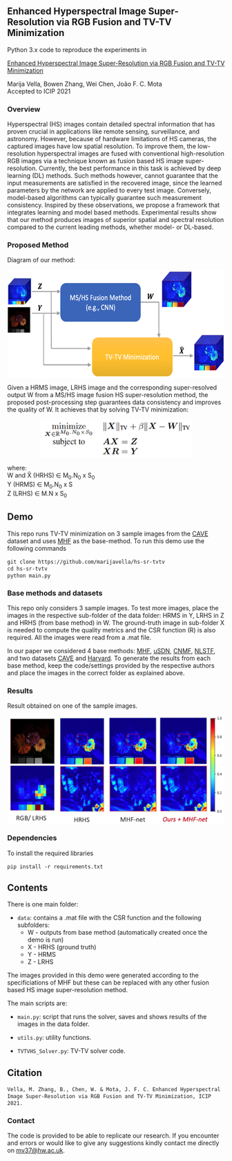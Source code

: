 ## Enhanced Hyperspectral Image Super-Resolution via RGB Fusion and TV-TV Minimization ##

Python 3.x code to reproduce the experiments in

[Enhanced Hyperspectral Image Super-Resolution via RGB Fusion and TV-TV Minimization](https://arxiv.org/abs/2106.07066)

Marija Vella, Bowen Zhang, Wei Chen, João F. C. Mota<br/>
Accepted to ICIP 2021

### Overview ###

Hyperspectral (HS) images contain detailed spectral information that  has proven crucial in applications like remote sensing, surveillance,
and astronomy. However, because of hardware limitations of HS  cameras, the captured images have low spatial resolution. To improve  them, the low-resolution hyperspectral images are fused with conventional high-resolution RGB images via a technique known as  fusion based HS image super-resolution. Currently, the best performance
in this task is achieved by deep learning (DL) methods. Such methods however, cannot guarantee that the input measurements are satisfied in the recovered image, since the learned parameters by the
network are applied to every test image. Conversely, model-based algorithms can typically guarantee such measurement consistency. Inspired by these observations, we propose a framework that integrates learning and model based methods. Experimental results show that  our method produces images of superior spatial and spectral resolution compared to the current leading methods, whether model- or DL-based.

### Proposed Method ###

Diagram of our method: 

<p align="center"><img src="figs/framework.png" align=middle width=630pt height=250pt/></p>

Given a HRMS image, LRHS image and the corresponding super-resolved output W from a MS/HS image fusion HS super-resolution method, the proposed post-processing step guarantees data consistency and improves the quality of W. It achieves that by solving TV-TV minimization:

<p align="center"><img src="figs/TVTVeq.png" align=middle width=350pt height=90pt /></p>

where:\
W and X̂ (HRHS) ∈ M<sub>0</sub>.N<sub>0</sub> x S<sub>0</sub> \
Y (HRMS) ∈  M<sub>0</sub>.N<sub>0</sub>  x S \
Z (LRHS) ∈ M.N x S<sub>0</sub> 

 ## Demo ##

This repo runs TV-TV minimization on 3 sample images from the [CAVE](https://www.cs.columbia.edu/CAVE/databases/multispectral/) dataset and uses [MHF](https://openaccess.thecvf.com/content_CVPR_2019/papers/Xie_Multispectral_and_Hyperspectral_Image_Fusion_by_MSHS_Fusion_Net_CVPR_2019_paper.pdf) as the base-method. To run this demo use the following commands

```
git clone https://github.com/marijavella/hs-sr-tvtv
cd hs-sr-tvtv
python main.py
```

### Base methods and datasets ###

This repo only considers 3 sample images. To test more images, place the images in the respective sub-folder of the data folder: HRMS in Y, LRHS in Z and HRHS (from base method) in W. The ground-truth image in sub-folder X is needed to compute the quality metrics and the CSR function (R) is also required. All the images were read from a .mat file. 

In our paper we considered 4 base methods: [MHF](https://openaccess.thecvf.com/content_CVPR_2019/papers/Xie_Multispectral_and_Hyperspectral_Image_Fusion_by_MSHS_Fusion_Net_CVPR_2019_paper.pdf), [uSDN](https://ieeexplore.ieee.org/document/8578364), [CNMF](https://ieeexplore.ieee.org/document/5982386), [NLSTF](https://ieeexplore.ieee.org/document/8099894), and two datasets [CAVE](https://www.cs.columbia.edu/CAVE/databases/multispectral/) and [Harvard](http://vision.seas.harvard.edu/hyperspec/). 
To generate the results from each base method, keep the code/settings provided by the respective authors and place the images in the correct folder as explained above. 

### Results ###

Result obtained on one of the sample images.

<p align="center"><img src="figs/result_flowers.png" align=middle width=500pt height=250pt/></p>

### Dependencies ###

To install the required libraries 

```
pip install -r requirements.txt
```

## Contents ##

There is one main folder:

* ```data```: contains a .mat file with the CSR function and the following subfolders:
  * W - outputs from base method (automatically created once the demo is run)
  * X - HRHS (ground truth)
  * Y - HRMS
  * Z - LRHS 
  
The images provided in this demo were generated according to the specificiations of MHF but these can be replaced with any other fusion based HS image super-resolution method. 
  
The main scripts are:

* ```main.py```: script that runs the solver, saves and shows results of the images in the data folder.

* ```utils.py```: utility functions. 

* ```TVTVHS_Solver.py```: TV-TV solver code.

## Citation ##

```
Vella, M. Zhang, B., Chen, W. & Mota, J. F. C. Enhanced Hyperspectral Image Super-Resolution via RGB Fusion and TV-TV Minimization, ICIP 2021.
```

### Contact ###

The code is provided to be able to replicate our research. If you encounter and errors or would like to give any suggestions kindly contact me directly on mv37@hw.ac.uk.
